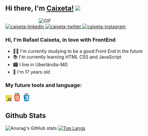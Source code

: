 ## Hi there, I'm [Caixeta!](https://caixetadev.github.io/portfolio/)</a> <img src="https://media.giphy.com/media/hvRJCLFzcasrR4ia7z/giphy.gif" width="25px">
<img align="right" alt="GIF" src="https://raw.githubusercontent.com/abhisheknaiidu/abhisheknaiidu/master/code.gif" width="400px"/>

<a href="https://www.linkedin.com/in/rafael-caixeta-05402b217/" target="_blank">
<img align="center" alt="caixeta-linkedin" height="30" width="25" src="https://www.logo.wine/a/logo/LinkedIn/LinkedIn-Icon-Logo.wine.svg" style="max-width:100%;">
</a>
<a href="https://twitter.com/caixetadev" target="_blank">
<img align="center" alt="caixeta-twitter" height="20" width="25" src="https://raw.githubusercontent.com/anuraghazra/anuraghazra/master/assets/twitter.svg" style="max-width:100%;">
</a>
<a href="https://www.instagram.com/caixetadev/" target="_blank">
<img align="center" alt="caixeta-instagram" height="40" width="25" src="https://www.logo.wine/a/logo/Instagram/Instagram-Logo.wine.svg" style="max-width:100%;">
</a>

### Hi, I'm Rafael Caixeta, in love with FrontEnd
- 👨‍🎓 I'm currently studying to be a good Front End in the future
- 📚 I'm currently learning HTML CSS and JavaScript
- 🏙 I live in Uberlândia-MG
- 👦 I'm 17 years old

### My future tools and language:
<code><img height="20" src="https://raw.githubusercontent.com/github/explore/80688e429a7d4ef2fca1e82350fe8e3517d3494d/topics/javascript/javascript.png" alt="Javascript"/></code>
<code><img height="25" src="https://raw.githubusercontent.com/github/explore/80688e429a7d4ef2fca1e82350fe8e3517d3494d/topics/html/html.png" alt="HTML5"/></code>
<code><img height="25" src="https://raw.githubusercontent.com/github/explore/80688e429a7d4ef2fca1e82350fe8e3517d3494d/topics/css/css.png" alt="CSS"/></code>


## Github Stats
![Anurag's GitHub stats](https://github-readme-stats.vercel.app/api?username=caixetadev&show_icons=true&theme=dark&hide_border=false)
[![Top Langs](https://github-readme-stats.vercel.app/api/top-langs/?username=caixetadev&layout=compact&theme=dark&hide_border=false)](https://github.com/anuraghazra/github-readme-stats)


<!--   ![Snake animation](https://github.com/rafaballerini/rafaballerini/blob/output/github-contribution-grid-s.svg) -->
 
</div>
